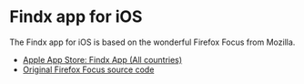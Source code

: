 # Findx app for iOS

The Findx app for iOS is based on the wonderful Firefox Focus from Mozilla.

* [Apple App Store: Findx App (All countries)](https://itunes.apple.com/us/app/findx-private-search-engine/id1289648958?mt=8)
* [Original Firefox Focus source code](https://github.com/mozilla-mobile/focus-ios)

